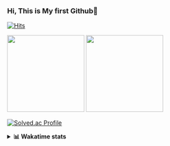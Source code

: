 ### Hi, This is My first Github👋
[![Hits](https://hits.seeyoufarm.com/api/count/incr/badge.svg?url=https%3A%2F%2Fgithub.com%2FJonghyun-Park1027&count_bg=%2379C83D&title_bg=%23555555&icon=&icon_color=%23E7E7E7&title=hits&edge_flat=false)](https://hits.seeyoufarm.com)
<br>


<p>
  <img height="180em" src="https://github-readme-stats-eight-rho-29.vercel.app/api?username=Jonghyun-Park1027&show_icons=true&include_all_commits=true&bg_color=30,e96443,904e95&title_color=fff&text_color=fff">
  <img height="180em" src="https://github-readme-stats-eight-rho-29.vercel.app/api/top-langs/?username=Jonghyun-Park1027&layout=compact&bg_color=30,e96443,904e95&title_color=fff&text_color=fff">


[![Solved.ac Profile](http://mazassumnida.wtf/api/v2/generate_badge?boj=ppjjhh1027)](https://solved.ac/ppjjhh1027/)

</p>
<details>
<summary><b>📊 Wakatime stats</b><br></summary>
<div>
<hr/>



<!--START_SECTION:waka-->
![Code Time](http://img.shields.io/badge/Code%20Time-697%20hrs%2055%20mins-blue)

![Profile Views](http://img.shields.io/badge/Profile%20Views-0-blue)

**🐱 My GitHub Data** 

> 📦 67.6 kB Used in GitHub's Storage 
 > 
> 🏆 137 Contributions in the Year 2023
 > 
> 🚫 Not Opted to Hire
 > 
> 📜 6 Public Repositories 
 > 
> 🔑 2 Private Repositories 
 > 
**I'm an Early 🐤** 

```text
🌞 Morning                45 commits          █████░░░░░░░░░░░░░░░░░░░░   21.43 % 
🌆 Daytime                121 commits         ██████████████░░░░░░░░░░░   57.62 % 
🌃 Evening                40 commits          █████░░░░░░░░░░░░░░░░░░░░   19.05 % 
🌙 Night                  4 commits           ░░░░░░░░░░░░░░░░░░░░░░░░░   01.90 % 
```
📅 **I'm Most Productive on Friday** 

```text
Monday                   37 commits          ████░░░░░░░░░░░░░░░░░░░░░   17.62 % 
Tuesday                  23 commits          ███░░░░░░░░░░░░░░░░░░░░░░   10.95 % 
Wednesday                10 commits          █░░░░░░░░░░░░░░░░░░░░░░░░   04.76 % 
Thursday                 20 commits          ██░░░░░░░░░░░░░░░░░░░░░░░   09.52 % 
Friday                   60 commits          ███████░░░░░░░░░░░░░░░░░░   28.57 % 
Saturday                 19 commits          ██░░░░░░░░░░░░░░░░░░░░░░░   09.05 % 
Sunday                   41 commits          █████░░░░░░░░░░░░░░░░░░░░   19.52 % 
```


📊 **This Week I Spent My Time On** 

```text
🕑︎ Time Zone: Asia/Seoul

💬 Programming Languages: 
Python                   14 hrs 34 mins      ████████████████████████░   97.39 % 
Markdown                 12 mins             ░░░░░░░░░░░░░░░░░░░░░░░░░   01.43 % 
Jupyter                  7 mins              ░░░░░░░░░░░░░░░░░░░░░░░░░   00.79 % 
JSON                     3 mins              ░░░░░░░░░░░░░░░░░░░░░░░░░   00.39 % 

🔥 Editors: 
VS Code                  14 hrs 51 mins      █████████████████████████   99.21 % 
PyCharm                  7 mins              ░░░░░░░░░░░░░░░░░░░░░░░░░   00.79 % 

🐱‍💻 Projects: 
Codingtest               7 hrs 28 mins       ████████████░░░░░░░░░░░░░   49.90 % 
연구실 코테연습                 7 hrs 22 mins       ████████████░░░░░░░░░░░░░   49.31 % 
전력수요 예측 논문               7 mins              ░░░░░░░░░░░░░░░░░░░░░░░░░   00.79 % 

💻 Operating System: 
Windows                  14 hrs 58 mins      █████████████████████████   100.00 % 
```

**I Mostly Code in Jupyter Notebook** 

```text
Jupyter Notebook         6 repos             █████████████████████░░░░   85.71 % 
C++                      1 repo              ████░░░░░░░░░░░░░░░░░░░░░   14.29 % 
```




 Last Updated on 25/12/2023 18:33:47 UTC
<!--END_SECTION:waka-->
</details>



